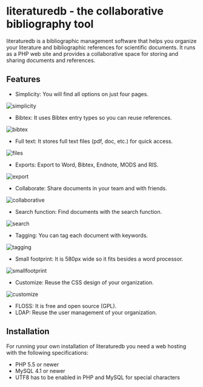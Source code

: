 literaturedb - the collaborative bibliography tool
==================================================

literaturedb is a bibliographic management software that helps you organize your literature and bibliographic references for scientific documents. It runs as a PHP web site and provides a collaborative space for storing and sharing documents and references.


Features
--------

* Simplicity: You will find all options on just four pages.

![simplicity](http://uwol.github.io/img/literaturedb/simple.png)

* Bibtex: It uses Bibtex entry types so you can reuse references.

![bibtex](http://uwol.github.io/img/literaturedb/bibtex.png)

* Full text: It stores full text files (pdf, doc, etc.) for quick access.

![files](http://uwol.github.io/img/literaturedb/files.png)

* Exports: Export to Word, Bibtex, Endnote, MODS and RIS.

![export](http://uwol.github.io/img/literaturedb/export.png)

* Collaborate: Share documents in your team and with friends.

![collaborative](http://uwol.github.io/img/literaturedb/collaborative.png)

* Search function: Find documents with the search function.

![search](http://uwol.github.io/img/literaturedb/search.png)

* Tagging: You can tag each document with keywords.

![tagging](http://uwol.github.io/img/literaturedb/tagging.png)

* Small footprint: It is 580px wide so it fits besides a word processor.

![smallfootprint](http://uwol.github.io/img/literaturedb/smallfootprint.png)

* Customize: Reuse the CSS design of your organization.

![customize](http://uwol.github.io/img/literaturedb/customize.png)

* FLOSS: It is free and open source (GPL).
* LDAP: Reuse the user management of your organization.


Installation
------------

For running your own installation of literaturedb you need a web hosting with the following specifications:

* PHP 5.5 or newer
* MySQL 4.1 or newer
* UTF8 has to be enabled in PHP and MySQL for special characters
